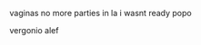 vaginas
no more parties in la
i wasnt ready
popo


vergonio alef





































